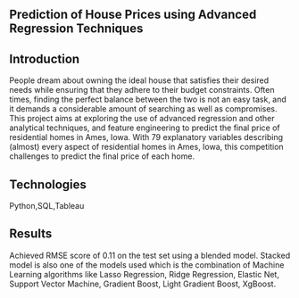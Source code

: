 ## Prediction of House Prices using Advanced Regression Techniques

## Introduction

People dream about owning the ideal house that satisfies their desired needs while ensuring that they adhere to their budget constraints. Often times, finding the perfect balance between the two is not an easy task, and it demands a considerable amount of searching as well as compromises. This project aims at exploring the use of advanced regression and other analytical techniques, and feature engineering to predict the final price of residential homes in Ames, Iowa. With 79 explanatory variables describing (almost) every aspect of residential homes in Ames, Iowa, this competition challenges to predict the final price of each home.

## Technologies
 
Python,SQL,Tableau

## Results

Achieved RMSE score of 0.11 on the test set using a blended model.
Stacked model is also one of the models used which is the combination of Machine Learning algorithms like Lasso Regression, Ridge Regression, Elastic Net, Support Vector Machine, Gradient Boost, Light Gradient Boost, XgBoost.

    

